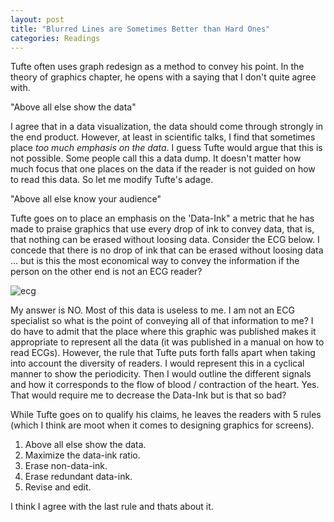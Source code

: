 ```yaml
---
layout: post
title: "Blurred Lines are Sometimes Better than Hard Ones"
categories: Readings
---
```


Tufte often uses graph redesign as a method to convey his point. In the theory of graphics chapter, he opens with a saying that I don't quite agree with.

"Above all else show the data"

I agree that in a data visualization, the data should come through strongly in the end product. However, at least in scientific talks, I find that sometimes place _too much emphasis on the data_. I guess Tufte would argue that this is not possible. Some people call this a data dump. It doesn't matter how much focus that one places on the data if the reader is not guided on how to read this data. So let me modify Tufte's adage.

"Above all else know your audience"

Tufte goes on to place an emphasis on the 'Data-Ink" a metric that he has made to praise graphics that use every drop of ink to convey data, that is, that nothing can be erased without loosing data. Consider the ECG below. I concede that there is no drop of ink that can be erased without loosing data ... but is this the most economical way to convey the information if the person on the other end is not an ECG reader?

![ecg](https://raw.githubusercontent.com/sathvikpal/Data_Visualization_Studio/master/assets/Blurred-Lines/graph_with_lines)

My answer is NO. Most of this data is useless to me. I am not an ECG specialist so what is the point of conveying all of that information to me? I do have to admit that the place where this graphic was published makes it appropriate to represent all the data (it was published in a manual on how to read ECGs). However, the rule that Tufte puts forth falls apart when taking into account the diversity of readers. I would represent this in a cyclical manner to show the periodicity. Then I would outline the different signals and how it corresponds to the flow of blood / contraction of the heart. Yes. That would require me to decrease the Data-Ink but is that so bad?

While Tufte goes on to qualify his claims, he leaves the readers with 5 rules (which I think are moot when it comes to designing graphics for screens).
1. Above all else show the data.
2. Maximize the data-ink ratio.
3. Erase non-data-ink.
4. Erase redundant data-ink.
5. Revise and edit.

I think I agree with the last rule and thats about it.
